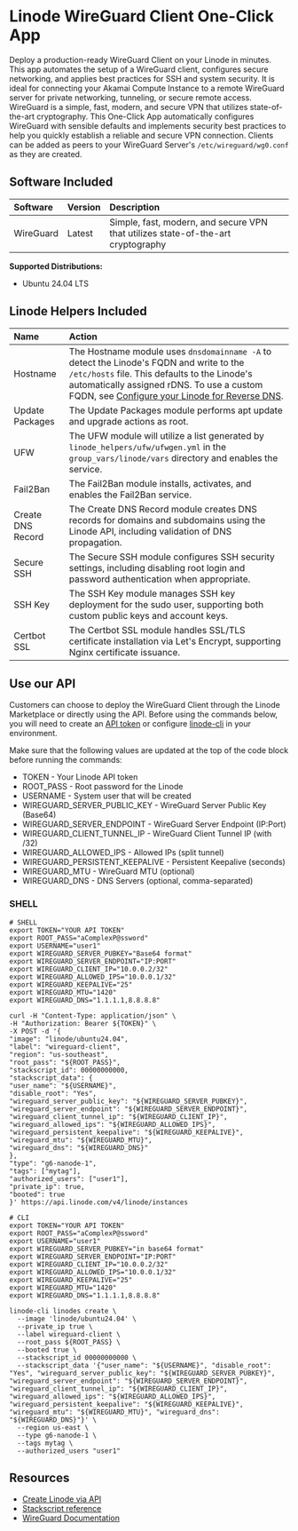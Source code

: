 # Linode WireGuard Client One-Click App

Deploy a production-ready WireGuard Client on your Linode in minutes. This app automates the setup of a WireGuard client, configures secure networking, and applies best practices for SSH and system security. It is ideal for connecting your Akamai Compute Instance to a remote WireGuard server for private networking, tunneling, or secure remote access. WireGuard is a simple, fast, modern, and secure VPN that utilizes state-of-the-art cryptography. This One-Click App automatically configures WireGuard with sensible defaults and implements security best practices to help you quickly establish a reliable and secure VPN connection. Clients can be added as peers to your WireGuard Server's `/etc/wireguard/wg0.conf` as they are created.

## Software Included

| Software  | Version   | Description   |
| :---      | :----     | :---          |
| WireGuard  | Latest    | Simple, fast, modern, and secure VPN that utilizes state-of-the-art cryptography |

**Supported Distributions:**

- Ubuntu 24.04 LTS

## Linode Helpers Included

| Name  | Action  |
| :---  | :---    |
| Hostname   | The Hostname module uses `dnsdomainname -A` to detect the Linode's FQDN and write to the `/etc/hosts` file. This defaults to the Linode's automatically assigned rDNS. To use a custom FQDN, see [Configure your Linode for Reverse DNS](https://www.linode.com/docs/guides/configure-your-linode-for-reverse-dns/).  |
| Update Packages   | The Update Packages module performs apt update and upgrade actions as root.  |
| UFW   | The UFW module will utilize a list generated by `linode_helpers/ufw/ufwgen.yml` in the `group_vars/linode/vars` directory and enables the service.  |
| Fail2Ban   | The Fail2Ban module installs, activates, and enables the Fail2Ban service.  |
| Create DNS Record | The Create DNS Record module creates DNS records for domains and subdomains using the Linode API, including validation of DNS propagation. |
| Secure SSH | The Secure SSH module configures SSH security settings, including disabling root login and password authentication when appropriate. |
| SSH Key | The SSH Key module manages SSH key deployment for the sudo user, supporting both custom public keys and account keys. |
| Certbot SSL | The Certbot SSL module handles SSL/TLS certificate installation via Let's Encrypt, supporting Nginx certificate issuance. |

## Use our API

Customers can choose to deploy the WireGuard Client through the Linode Marketplace or directly using the API. Before using the commands below, you will need to create an [API token](https://www.linode.com/docs/products/tools/linode-api/get-started/#create-an-api-token) or configure [linode-cli](https://www.linode.com/products/cli/) in your environment.

Make sure that the following values are updated at the top of the code block before running the commands:
- TOKEN - Your Linode API token
- ROOT_PASS - Root password for the Linode
- USERNAME - System user that will be created
- WIREGUARD_SERVER_PUBLIC_KEY - WireGuard Server Public Key (Base64)
- WIREGUARD_SERVER_ENDPOINT - WireGuard Server Endpoint (IP:Port)
- WIREGUARD_CLIENT_TUNNEL_IP - WireGuard Client Tunnel IP (with /32)
- WIREGUARD_ALLOWED_IPS - Allowed IPs (split tunnel)
- WIREGUARD_PERSISTENT_KEEPALIVE - Persistent Keepalive (seconds)
- WIREGUARD_MTU - WireGuard MTU (optional)
- WIREGUARD_DNS - DNS Servers (optional, comma-separated)

### SHELL

```
# SHELL
export TOKEN="YOUR API TOKEN"
export ROOT_PASS="aComplexP@ssword"
export USERNAME="user1"
export WIREGUARD_SERVER_PUBKEY="Base64 format"
export WIREGUARD_SERVER_ENDPOINT="IP:PORT"
export WIREGUARD_CLIENT_IP="10.0.0.2/32"
export WIREGUARD_ALLOWED_IPS="10.0.0.1/32"
export WIREGUARD_KEEPALIVE="25"
export WIREGUARD_MTU="1420"
export WIREGUARD_DNS="1.1.1.1,8.8.8.8"

curl -H "Content-Type: application/json" \
-H "Authorization: Bearer ${TOKEN}" \
-X POST -d '{
"image": "linode/ubuntu24.04",
"label": "wireguard-client",
"region": "us-southeast",
"root_pass": "${ROOT_PASS}",
"stackscript_id": 00000000000,
"stackscript_data": {
"user_name": "${USERNAME}",
"disable_root": "Yes",
"wireguard_server_public_key": "${WIREGUARD_SERVER_PUBKEY}",
"wireguard_server_endpoint": "${WIREGUARD_SERVER_ENDPOINT}",
"wireguard_client_tunnel_ip": "${WIREGUARD_CLIENT_IP}",
"wireguard_allowed_ips": "${WIREGUARD_ALLOWED_IPS}",
"wireguard_persistent_keepalive": "${WIREGUARD_KEEPALIVE}",
"wireguard_mtu": "${WIREGUARD_MTU}",
"wireguard_dns": "${WIREGUARD_DNS}"
},
"type": "g6-nanode-1",
"tags": ["mytag"],
"authorized_users": ["user1"],
"private_ip": true,
"booted": true
}' https://api.linode.com/v4/linode/instances

# CLI
export TOKEN="YOUR API TOKEN"
export ROOT_PASS="aComplexP@ssword"
export USERNAME="user1"
export WIREGUARD_SERVER_PUBKEY="in base64 format"
export WIREGUARD_SERVER_ENDPOINT="IP:PORT"
export WIREGUARD_CLIENT_IP="10.0.0.2/32"
export WIREGUARD_ALLOWED_IPS="10.0.0.1/32"
export WIREGUARD_KEEPALIVE="25"
export WIREGUARD_MTU="1420"
export WIREGUARD_DNS="1.1.1.1,8.8.8.8"

linode-cli linodes create \
  --image 'linode/ubuntu24.04' \
  --private_ip true \
  --label wireguard-client \
  --root_pass ${ROOT_PASS} \
  --booted true \
  --stackscript_id 00000000000 \
  --stackscript_data '{"user_name": "${USERNAME}", "disable_root": "Yes", "wireguard_server_public_key": "${WIREGUARD_SERVER_PUBKEY}", "wireguard_server_endpoint": "${WIREGUARD_SERVER_ENDPOINT}", "wireguard_client_tunnel_ip": "${WIREGUARD_CLIENT_IP}", "wireguard_allowed_ips": "${WIREGUARD_ALLOWED_IPS}", "wireguard_persistent_keepalive": "${WIREGUARD_KEEPALIVE}", "wireguard_mtu": "${WIREGUARD_MTU}", "wireguard_dns": "${WIREGUARD_DNS}"}' \
  --region us-east \
  --type g6-nanode-1 \
  --tags mytag \
  --authorized_users "user1"
```

## Resources

- [Create Linode via API](https://www.linode.com/docs/api/linode-instances/#linode-create)
- [Stackscript reference](https://www.linode.com/docs/guides/writing-scripts-for-use-with-linode-stackscripts-a-tutorial/#user-defined-fields-udfs)
- [WireGuard Documentation](https://www.wireguard.com/)